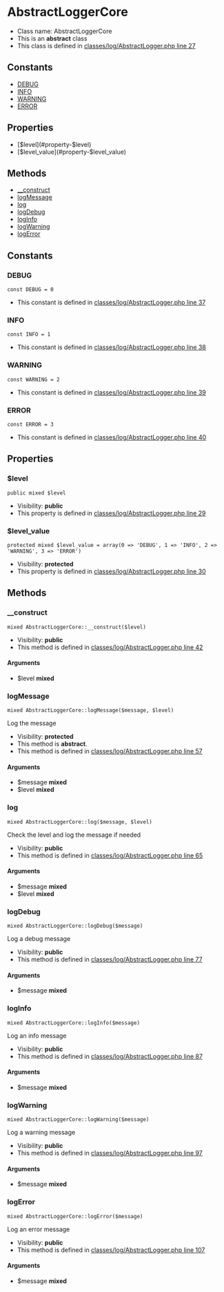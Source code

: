 AbstractLoggerCore
===============






* Class name: AbstractLoggerCore
* This is an **abstract** class
* This class is defined in [classes/log/AbstractLogger.php line 27](https://github.com/PrestaShop/PrestaShop/blob/1.6.1.1/classes/log/AbstractLogger.php#L27)



Constants
----------

* [DEBUG](#constant-DEBUG)
* [INFO](#constant-INFO)
* [WARNING](#constant-WARNING)
* [ERROR](#constant-ERROR)

Properties
----------

* [$level](#property-$level)
* [$level_value](#property-$level_value)

Methods
-------
* [__construct](#method-__construct)
* [logMessage](#method-logMessage)
* [log](#method-log)
* [logDebug](#method-logDebug)
* [logInfo](#method-logInfo)
* [logWarning](#method-logWarning)
* [logError](#method-logError)


Constants
----------


### <a name="constant-DEBUG"></a>DEBUG

    const DEBUG = 0



* This constant is defined in [classes/log/AbstractLogger.php line 37](https://github.com/PrestaShop/PrestaShop/blob/1.6.1.1/classes/log/AbstractLogger.php#L37)


### <a name="constant-INFO"></a>INFO

    const INFO = 1



* This constant is defined in [classes/log/AbstractLogger.php line 38](https://github.com/PrestaShop/PrestaShop/blob/1.6.1.1/classes/log/AbstractLogger.php#L38)


### <a name="constant-WARNING"></a>WARNING

    const WARNING = 2



* This constant is defined in [classes/log/AbstractLogger.php line 39](https://github.com/PrestaShop/PrestaShop/blob/1.6.1.1/classes/log/AbstractLogger.php#L39)


### <a name="constant-ERROR"></a>ERROR

    const ERROR = 3



* This constant is defined in [classes/log/AbstractLogger.php line 40](https://github.com/PrestaShop/PrestaShop/blob/1.6.1.1/classes/log/AbstractLogger.php#L40)


Properties
----------


### <a name="property-$level"></a>$level

    public mixed $level





* Visibility: **public**
* This property is defined in [classes/log/AbstractLogger.php line 29](https://github.com/PrestaShop/PrestaShop/blob/1.6.1.1/classes/log/AbstractLogger.php#L29)


### <a name="property-$level_value"></a>$level_value

    protected mixed $level_value = array(0 => 'DEBUG', 1 => 'INFO', 2 => 'WARNING', 3 => 'ERROR')





* Visibility: **protected**
* This property is defined in [classes/log/AbstractLogger.php line 30](https://github.com/PrestaShop/PrestaShop/blob/1.6.1.1/classes/log/AbstractLogger.php#L30)


Methods
-------


### <a name="method-__construct"></a>__construct

    mixed AbstractLoggerCore::__construct($level)





* Visibility: **public**
* This method is defined in [classes/log/AbstractLogger.php line 42](https://github.com/PrestaShop/PrestaShop/blob/1.6.1.1/classes/log/AbstractLogger.php#L42)


#### Arguments
* $level **mixed**



### <a name="method-logMessage"></a>logMessage

    mixed AbstractLoggerCore::logMessage($message, $level)

Log the message



* Visibility: **protected**
* This method is **abstract**.
* This method is defined in [classes/log/AbstractLogger.php line 57](https://github.com/PrestaShop/PrestaShop/blob/1.6.1.1/classes/log/AbstractLogger.php#L57)


#### Arguments
* $message **mixed**
* $level **mixed**



### <a name="method-log"></a>log

    mixed AbstractLoggerCore::log($message, $level)

Check the level and log the message if needed



* Visibility: **public**
* This method is defined in [classes/log/AbstractLogger.php line 65](https://github.com/PrestaShop/PrestaShop/blob/1.6.1.1/classes/log/AbstractLogger.php#L65)


#### Arguments
* $message **mixed**
* $level **mixed**



### <a name="method-logDebug"></a>logDebug

    mixed AbstractLoggerCore::logDebug($message)

Log a debug message



* Visibility: **public**
* This method is defined in [classes/log/AbstractLogger.php line 77](https://github.com/PrestaShop/PrestaShop/blob/1.6.1.1/classes/log/AbstractLogger.php#L77)


#### Arguments
* $message **mixed**



### <a name="method-logInfo"></a>logInfo

    mixed AbstractLoggerCore::logInfo($message)

Log an info message



* Visibility: **public**
* This method is defined in [classes/log/AbstractLogger.php line 87](https://github.com/PrestaShop/PrestaShop/blob/1.6.1.1/classes/log/AbstractLogger.php#L87)


#### Arguments
* $message **mixed**



### <a name="method-logWarning"></a>logWarning

    mixed AbstractLoggerCore::logWarning($message)

Log a warning message



* Visibility: **public**
* This method is defined in [classes/log/AbstractLogger.php line 97](https://github.com/PrestaShop/PrestaShop/blob/1.6.1.1/classes/log/AbstractLogger.php#L97)


#### Arguments
* $message **mixed**



### <a name="method-logError"></a>logError

    mixed AbstractLoggerCore::logError($message)

Log an error message



* Visibility: **public**
* This method is defined in [classes/log/AbstractLogger.php line 107](https://github.com/PrestaShop/PrestaShop/blob/1.6.1.1/classes/log/AbstractLogger.php#L107)


#### Arguments
* $message **mixed**



